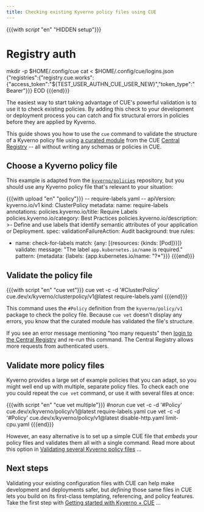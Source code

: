 ```yaml
---
title: Checking existing Kyverno policy files using CUE
---
```


{{{with _script_ "en" "HIDDEN setup"}}}
# Registry auth
mkdir -p $HOME/.config/cue
cat <<EOD > $HOME/.config/cue/logins.json
{"registries":{"registry.cue.works":{"access_token":"${TEST_USER_AUTHN_CUE_USER_NEW}","token_type":"Bearer"}}}
EOD
{{{end}}}

The easiest way to start taking advantage of CUE's powerful validation is to
use it to check existing policies. By adding this check to your
development or deployment process you can catch and fix structural errors in policies
before they are applied by Kyverno.

This guide shows you how to use the `cue` command to validate the structure of
a Kyverno policy file using
[a curated module](/getting-started/kyverno/) from the
CUE [Central Registry](https://registry.cue.works) -- all without writing any
schemas or policies in CUE.

<!--more-->

## Choose a Kyverno policy file

This example is adapted from the
[`kyverno/policies`](https://github.com/kyverno/policies/blob/main/best-practices/require-labels/require-labels.yaml)
repository, but you should use any Kyverno policy file that's relevant
to your situation:

{{{with upload "en" "policy"}}}
-- require-labels.yaml --
apiVersion: kyverno.io/v1
kind: ClusterPolicy
metadata:
  name: require-labels
  annotations:
    policies.kyverno.io/title: Require Labels
    policies.kyverno.io/category: Best Practices
    policies.kyverno.io/description: >-
      Define and use labels that identify semantic attributes of your application or Deployment.
spec:
  validationFailureAction: Audit
  background: true
  rules:
  - name: check-for-labels
    match: {any: [{resources: {kinds: [Pod]}}]}
    validate:
      message: "The label `app.kubernetes.io/name` is required."
      pattern: {metadata: {labels: {app.kubernetes.io/name: "?*"}}}
{{{end}}}

## Validate the policy file

{{{with script "en" "cue vet"}}}
cue vet -c -d '#ClusterPolicy' cue.dev/x/kyverno/clusterpolicy/v1@latest require-labels.yaml
{{{end}}}

This command uses the `#Policy` definition from the `kyverno/policy/v1` package
to check the policy file. Because `cue vet` doesn't display any errors,
you know that the curated module has validated the file's structure.

If you see an error message mentioning "too many requests" then
[login to the Central Registry](../login-central-registry.md)
and re-run this command.
The Central Registry allows more requests from authenticated users.

## Validate more policy files

Kyverno provides a large set of example policies that you can adapt, so you
might well end up with multiple, separate policy files. To check each one
you could repeat the `cue vet` command, or use it with several files at once:

{{{with script "en" "cue vet multiple"}}}
#norun
cue vet -c -d '#Policy' cue.dev/x/kyverno/policy/v1@latest require-labels.yaml
cue vet -c -d '#Policy' cue.dev/x/kyverno/policy/v1@latest disable-http.yaml limit-cpu.yaml
{{{end}}}

However, an easy alternative is to set up a simple CUE file that *embeds* your
policy files and validates them all with a single command.
Read more about this option in
[Validating several Kyverno policy files](../validating-several-kyverno-policy-files/index.md) ...

## Next steps

Validating your existing configuration files with CUE can help make development
and deployments safer, but *defining* those same files in CUE lets you build on
its first-class templating, referencing, and policy features. Take the first
step with
[Getting started with Kyverno + CUE](../getting-started-with-kyverno-cue/index.md)
...
